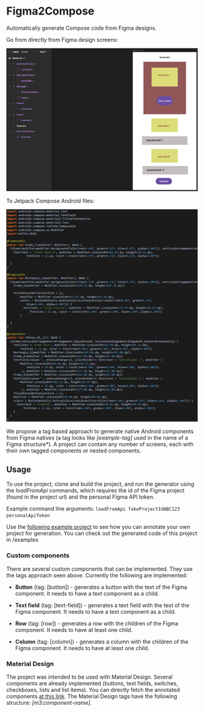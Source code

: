 # Figma2Compose

Automatically generate Compose code from Figma designs.

Go from directly from Figma design screens:

![Figma design screen](/media/ecran_figma.PNG)

To Jetpack Compose Android files:

![Jetpack Compose screen](/media/fragment_cod_generat.PNG)

We propose a tag based approach to generate native Android components from Figma natives (a tag looks like *[example-tag]* used in the name of a Figma structure*). A project can contain any number of screens, each with their own tagged components or nested components. 

## Usage

To use the project, clone and build the project, and run the generator using the *loadFromApi* commands, which requires the id of the Figma project (found in the project url) and the personal Figma API token.

Example command line arguments: ```loadFromApi fakeProjectIdABC123 personalApiToken```

Use the [following example project](https://www.figma.com/file/93U47JGLTRlnHIDebtR0El/app_demo?type=design&node-id=0-1&mode=design&t=4YIuDKVZo2o8Py9g-0) to see how you can annotate your own project for generation. You can check out the generated code of this project in /examples

### Custom components

There are several custom components that can be implemented. They use the tags approach seen above. Currently the following are implemented:

* **Button** (tag: [button]) - generates a button with the text of the Figma component. It needs to have a text component as a child.

* **Text field** (tag: [text-field]) - generates a text field with the text of the Figma component. It needs to have a text component as a child.

* **Row** (tag: [row]) - generates a row with the children of the Figma component. It needs to have at least one child.

* **Column** (tag: [column]) - generates a column with the children of the Figma component. It needs to have at least one child.

### Material Design

The project was intended to be used with Material Design. Several components are already implemented (buttons, text fields, switches, checkboxes, lists and list items). You can directly fetch the annotated components [at this link](https://www.figma.com/file/SkEzDc177BQaCA3rlwPbtJ/Material-3-Design-Kit-(figma-to-compose-annotated)?type=design&node-id=47909-2&mode=design&t=2PjVUBNsT2q5AHQu-0). The Material Design tags have the following structure: *[m3:component-name]*.

